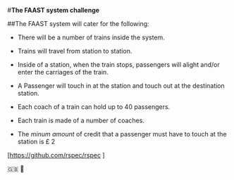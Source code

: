 #**The FAAST system challenge**

##The FAAST system will cater for the following:

- There will be a number of trains inside the system.

- Trains will travel from station to station.

- Inside of a station, when the train stops, passengers will alight and/or enter the carriages of the train.

- A Passenger will touch in at the station and touch out at the destination station.

- Each coach of a train can hold up to 40 passengers.

- Each train is made of a number of coaches.

- The _minum amount_ of credit that a passenger must have to touch at the station is £ 2

[https://github.com/rspec/rspec ]

:uk:
:tram: